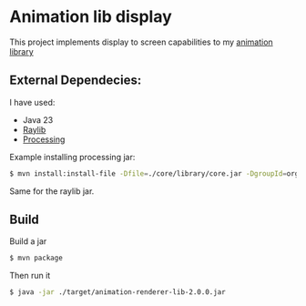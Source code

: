 # Animation lib display

This project implements display to screen capabilities to my [animation library](https://github.com/laurentiuNiculae/animation-library)

## External Dependecies:

I have used:
* Java 23
* [Raylib](https://github.com/CreedVI/Raylib-J/releases/tag/v0.5.2) 
* [Processing](https://processing.org/download)

Example installing processing jar:

```bash
$ mvn install:install-file -Dfile=./core/library/core.jar -DgroupId=org.processing -DartifactId=core -Dversion=4.0.0 -Dpackaging=jar
```

Same for the raylib jar.

## Build

Build a jar

```bash
$ mvn package
```

Then run it 

```bash
$ java -jar ./target/animation-renderer-lib-2.0.0.jar
```

